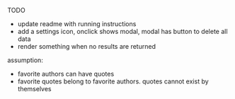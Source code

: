 TODO
- update readme with running instructions 
- add a settings icon, onclick shows modal, modal has button to delete all data
- render something when no results are returned

assumption: 
- favorite authors can have quotes
- favorite quotes belong to favorite authors. quotes cannot exist by themselves